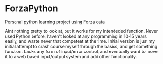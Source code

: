 # ForzaPython
Personal python learning project using Forza data

Aint nothing pretty to look at, but it works for my intendeded function.
Never used Python before, haven't looked at any programming in 10-15 years easily, and waste never that competent at the time. 
Initial version is just my initial attempt to crash course myself through the basics, and get something function.
Lacks any form of input/error control, and eventually want to move it to a web based input/output system and add other functionality. 

